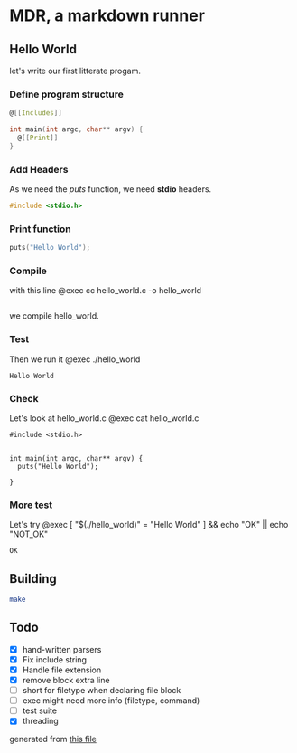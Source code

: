 # MDR, a markdown runner

## Hello World
let's write our first litterate progam.

### Define program structure
``` .c
@[[Includes]]

int main(int argc, char** argv) {
  @[[Print]]
}
```

### Add Headers
As we need the *puts* function, we need **stdio** headers.
``` .c
#include <stdio.h>
```

### Print function
``` .c
puts("Hello World");
```

### Compile
with this line @exec cc hello_world.c -o hello_world

```
```

we compile hello_world.

### Test

Then we run it @exec ./hello_world

```
Hello World
```
### Check
Let's look at hello_world.c @exec cat hello_world.c
```
#include <stdio.h>


int main(int argc, char** argv) {
  puts("Hello World");

}
```
### More test
Let's try @exec [ "$(./hello_world)" = "Hello World" ] && echo "OK" || echo "NOT_OK"
```
OK
```

## Building
``` sh
make
```

## Todo
  * [x] hand-written parsers
  * [x] Fix include string
  * [x] Handle file extension
  * [x] remove block extra line
  * [ ] short for filetype when declaring file block
  * [ ] exec might need more info (filetype, command)
  * [ ] test suite
  * [x] threading

generated from [this file](https://github.com/fennecdjay/mdr/blob/master/README.mdr)

